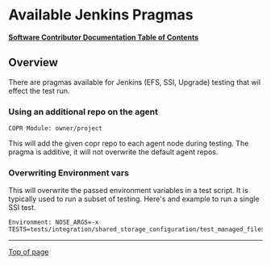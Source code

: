 # Available Jenkins Pragmas

[**Software Contributor Documentation Table of Contents**](cd_TOC.md)

## Overview

There are pragmas available for Jenkins (EFS, SSI, Upgrade) testing that wil effect the test run.

### Using an additional repo on the agent

`COPR Module: owner/project`

This will add the given copr repo to each agent node during testing. The pragma is additive, it will not overwrite the default agent repos.

### Overwriting Environment vars

This will overwrite the passed environment variables in a test script. It is typically used to run a subset of testing. Here's and example to run a single SSI test.

```text
Environment: NOSE_ARGS=-x TESTS=tests/integration/shared_storage_configuration/test_managed_filesystem_with_failover.py:TestManagedFilesystemWithFailover.test_create_filesystem_with_failover_mds'
```

---

[Top of page](#available-jenkins-pragmas)
